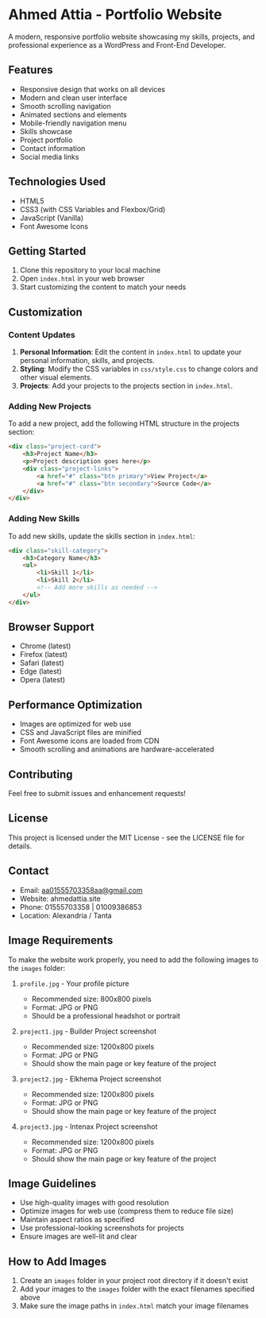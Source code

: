 # Ahmed Attia - Portfolio Website

A modern, responsive portfolio website showcasing my skills, projects, and professional experience as a WordPress and Front-End Developer.

## Features

- Responsive design that works on all devices
- Modern and clean user interface
- Smooth scrolling navigation
- Animated sections and elements
- Mobile-friendly navigation menu
- Skills showcase
- Project portfolio
- Contact information
- Social media links

## Technologies Used

- HTML5
- CSS3 (with CSS Variables and Flexbox/Grid)
- JavaScript (Vanilla)
- Font Awesome Icons

## Getting Started

1. Clone this repository to your local machine
2. Open `index.html` in your web browser
3. Start customizing the content to match your needs

## Customization

### Content Updates

1. **Personal Information**: Edit the content in `index.html` to update your personal information, skills, and projects.
2. **Styling**: Modify the CSS variables in `css/style.css` to change colors and other visual elements.
3. **Projects**: Add your projects to the projects section in `index.html`.

### Adding New Projects

To add a new project, add the following HTML structure in the projects section:

```html
<div class="project-card">
    <h3>Project Name</h3>
    <p>Project description goes here</p>
    <div class="project-links">
        <a href="#" class="btn primary">View Project</a>
        <a href="#" class="btn secondary">Source Code</a>
    </div>
</div>
```

### Adding New Skills

To add new skills, update the skills section in `index.html`:

```html
<div class="skill-category">
    <h3>Category Name</h3>
    <ul>
        <li>Skill 1</li>
        <li>Skill 2</li>
        <!-- Add more skills as needed -->
    </ul>
</div>
```

## Browser Support

- Chrome (latest)
- Firefox (latest)
- Safari (latest)
- Edge (latest)
- Opera (latest)

## Performance Optimization

- Images are optimized for web use
- CSS and JavaScript files are minified
- Font Awesome icons are loaded from CDN
- Smooth scrolling and animations are hardware-accelerated

## Contributing

Feel free to submit issues and enhancement requests!

## License

This project is licensed under the MIT License - see the LICENSE file for details.

## Contact

- Email: aa01555703358aa@gmail.com
- Website: ahmedattia.site
- Phone: 01555703358 | 01009386853
- Location: Alexandria / Tanta

## Image Requirements

To make the website work properly, you need to add the following images to the `images` folder:

1. `profile.jpg` - Your profile picture
   - Recommended size: 800x800 pixels
   - Format: JPG or PNG
   - Should be a professional headshot or portrait

2. `project1.jpg` - Builder Project screenshot
   - Recommended size: 1200x800 pixels
   - Format: JPG or PNG
   - Should show the main page or key feature of the project

3. `project2.jpg` - Elkhema Project screenshot
   - Recommended size: 1200x800 pixels
   - Format: JPG or PNG
   - Should show the main page or key feature of the project

4. `project3.jpg` - Intenax Project screenshot
   - Recommended size: 1200x800 pixels
   - Format: JPG or PNG
   - Should show the main page or key feature of the project

## Image Guidelines

- Use high-quality images with good resolution
- Optimize images for web use (compress them to reduce file size)
- Maintain aspect ratios as specified
- Use professional-looking screenshots for projects
- Ensure images are well-lit and clear

## How to Add Images

1. Create an `images` folder in your project root directory if it doesn't exist
2. Add your images to the `images` folder with the exact filenames specified above
3. Make sure the image paths in `index.html` match your image filenames 